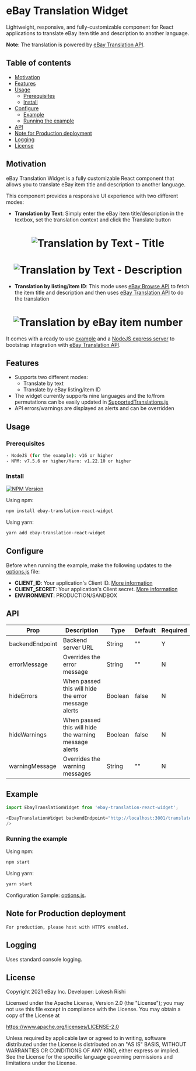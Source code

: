 # eBay Translation Widget

Lightweight, responsive, and fully-customizable component for React applications to translate eBay item title and description to another language.

**Note**: The translation is powered by [eBay Translation API](https://developer.ebay.com/api-docs/commerce/translation/overview.html).

## Table of contents

  - [Motivation](#motivation)
  - [Features](#features)
  - [Usage](#usage)
    - [Prerequisites](#prerequisites)
    - [Install](#install)
  - [Configure](#configure)
    - [Example](#example)
    - [Running the example](#running-the-example)
  - [API](#api)
  - [Note for Production deployment](#note-for-production-deployment)
  - [Logging](#logging)
  - [License](#license)

## Motivation

eBay Translation Widget is a fully customizable React component that allows you to translate eBay item title and description to another language.

This component provides a responsive UI experience with two different modes:

- **Translation by Text**: Simply enter the eBay item title/description in the textbox, set the translation context and click the Translate button

<h1 align="center">
  <img src="https://user-images.githubusercontent.com/35708101/132155875-d90b1f79-9e7d-4222-a7dc-102c3b781391.png" alt="Translation by Text - Title"/>
</h1>

<h1 align="center">
  <img src="https://user-images.githubusercontent.com/35708101/132155876-4487bdc4-99da-4604-b814-ddbddd30ee62.png" alt="Translation by Text - Description"/>
</h1>

- **Translation by listing/item ID**: This mode uses [eBay Browse API](https://developer.ebay.com/api-docs/buy/browse/overview.html) to fetch the item title and description and then uses [eBay Translation API](https://developer.ebay.com/api-docs/commerce/translation/overview.html) to do the translation

<h1 align="center">
  <img src="https://user-images.githubusercontent.com/35708101/132155877-c225e1ea-522a-4419-b753-603c1b99d0c6.png" alt="Translation by eBay item number"/>
</h1>

It comes with a ready to use [example](./examples/index.js) and a [NodeJS express server](./examples/server/server.js) to bootstrap integration with [eBay Translation API](https://developer.ebay.com/api-docs/commerce/translation/overview.html).

## Features

- Supports two different modes:
  - Translate by text
  - Translate by eBay listing/item ID
- The widget currently supports nine languages and the to/from permutations can be easily updated in [SupportedTranslations.js](./src/common/SupportedTranslations.js)
- API errors/warnings are displayed as alerts and can be overridden


## Usage

### Prerequisites

```sh
- NodeJS (for the example): v16 or higher
- NPM: v7.5.6 or higher/Yarn: v1.22.10 or higher
```

### Install

<a href="https://npmjs.org/package/ebay-translation-react-widget"><img src="https://img.shields.io/npm/v/ebay-translation-react-widget.svg" alt="NPM Version"/></a>  

Using npm:

```sh
npm install ebay-translation-react-widget
```

Using yarn:

```sh
yarn add ebay-translation-react-widget
```

## Configure

Before when running the example, make the following updates to the [options.js](./examples/server/options.js) file:

- **CLIENT_ID**: Your application's Client ID. [More information](https://developer.ebay.com/api-docs/static/oauth-credentials.html)
- **CLIENT_SECRET**: Your application's Client secret. [More information](https://developer.ebay.com/api-docs/static/oauth-credentials.html)
- **ENVIRONMENT**: PRODUCTION/SANDBOX

## API

| Prop                | Description                                                                                                                                                 | Type    | Default | Required |
| ------------------- | ----------------------------------------------------------------------------------------------------------------------------------------------------------- | ------- | ------- | -------- |
| backendEndpoint | Backend server URL                                                                                                                                | String  | ""      | Y        |
| errorMessage | Overrides the error message                                                                                                                                | String  | ""      | N        |
| hideErrors | When passed this will hide the error message alerts                                                                                                                                                                                                                                     | Boolean | false   | N        |
| hideWarnings | When passed this will hide the warning message alerts                                                                                                                                | Boolean  | false      | N        |
| warningMessage | Overrides the warning messages                                                                                                                                | String  | ""      | N        |

## Example

```js
import EbayTranslationWidget from 'ebay-translation-react-widget';

<EbayTranslationWidget backendEndpoint="http://localhost:3001/translate"
/>
```

### Running the example

Using npm:

```sh
npm start
```

Using yarn:

```sh
yarn start
```

Configuration Sample: [options.js](./examples/server/options.js).

## Note for Production deployment

```lang-none
For production, please host with HTTPS enabled.
```

## Logging

Uses standard console logging.

## License

Copyright 2021 eBay Inc.
Developer: Lokesh Rishi

Licensed under the Apache License, Version 2.0 (the "License");
you may not use this file except in compliance with the License.
You may obtain a copy of the License at

<https://www.apache.org/licenses/LICENSE-2.0>

Unless required by applicable law or agreed to in writing, software
distributed under the License is distributed on an "AS IS" BASIS,
WITHOUT WARRANTIES OR CONDITIONS OF ANY KIND, either express or implied.
See the License for the specific language governing permissions and
limitations under the License.
